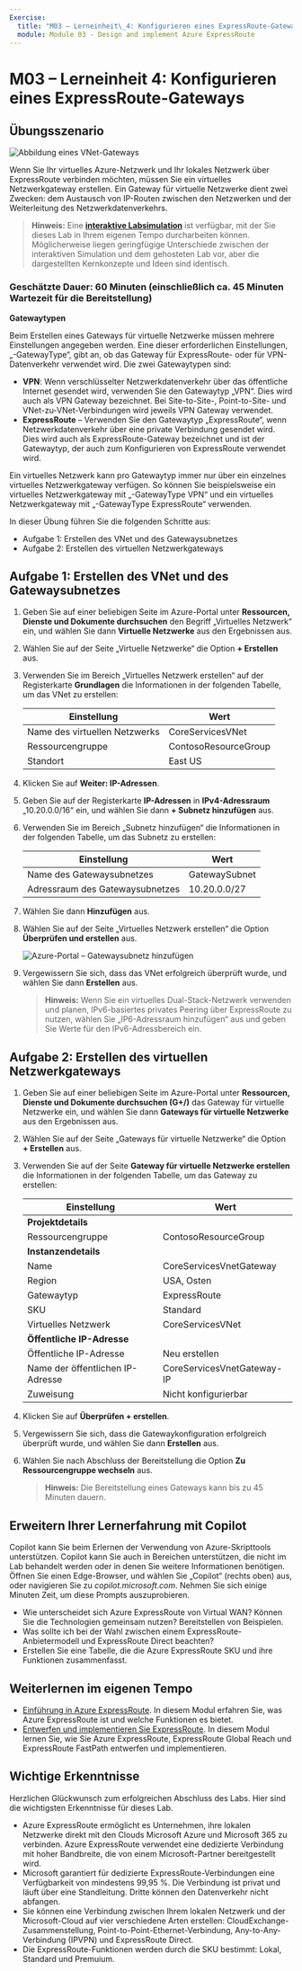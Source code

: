 ```yaml
---
Exercise:
  title: "M03 – Lerneinheit\_4: Konfigurieren eines ExpressRoute-Gateways"
  module: Module 03 - Design and implement Azure ExpressRoute
---
```

# M03 – Lerneinheit 4: Konfigurieren eines ExpressRoute-Gateways

## Übungsszenario

![Abbildung eines VNet-Gateways](../media/4-exercise-configure-expressroute-gateway.png)

Wenn Sie Ihr virtuelles Azure-Netzwerk und Ihr lokales Netzwerk über ExpressRoute verbinden möchten, müssen Sie ein virtuelles Netzwerkgateway erstellen. Ein Gateway für virtuelle Netzwerke dient zwei Zwecken: dem Austausch von IP-Routen zwischen den Netzwerken und der Weiterleitung des Netzwerkdatenverkehrs.

   >**Hinweis:** Eine **[interaktive Labsimulation](https://mslabs.cloudguides.com/guides/AZ-700%20Lab%20Simulation%20-%20Configure%20an%20ExpressRoute%20gateway)** ist verfügbar, mit der Sie dieses Lab in Ihrem eigenen Tempo durcharbeiten können. Möglicherweise liegen geringfügige Unterschiede zwischen der interaktiven Simulation und dem gehosteten Lab vor, aber die dargestellten Kernkonzepte und Ideen sind identisch.

### Geschätzte Dauer: 60 Minuten (einschließlich ca. 45 Minuten Wartezeit für die Bereitstellung)

**Gatewaytypen**

Beim Erstellen eines Gateways für virtuelle Netzwerke müssen mehrere Einstellungen angegeben werden. Eine dieser erforderlichen Einstellungen, „-GatewayType“, gibt an, ob das Gateway für ExpressRoute- oder für VPN-Datenverkehr verwendet wird. Die zwei Gatewaytypen sind:

- **VPN**: Wenn verschlüsselter Netzwerkdatenverkehr über das öffentliche Internet gesendet wird, verwenden Sie den Gatewaytyp „VPN“. Dies wird auch als VPN Gateway bezeichnet. Bei Site-to-Site-, Point-to-Site- und VNet-zu-VNet-Verbindungen wird jeweils VPN Gateway verwendet.
- **ExpressRoute** – Verwenden Sie den Gatewaytyp „ExpressRoute“, wenn Netzwerkdatenverkehr über eine private Verbindung gesendet wird. Dies wird auch als ExpressRoute-Gateway bezeichnet und ist der Gatewaytyp, der auch zum Konfigurieren von ExpressRoute verwendet wird.

Ein virtuelles Netzwerk kann pro Gatewaytyp immer nur über ein einzelnes virtuelles Netzwerkgateway verfügen. So können Sie beispielsweise ein virtuelles Netzwerkgateway mit „-GatewayType VPN“ und ein virtuelles Netzwerkgateway mit „-GatewayType ExpressRoute“ verwenden.

In dieser Übung führen Sie die folgenden Schritte aus:

- Aufgabe 1: Erstellen des VNet und des Gatewaysubnetzes
- Aufgabe 2: Erstellen des virtuellen Netzwerkgateways

## Aufgabe 1: Erstellen des VNet und des Gatewaysubnetzes

1. Geben Sie auf einer beliebigen Seite im Azure-Portal unter **Ressourcen, Dienste und Dokumente durchsuchen** den Begriff „Virtuelles Netzwerk“ ein, und wählen Sie dann **Virtuelle Netzwerke** aus den Ergebnissen aus.

1. Wählen Sie auf der Seite „Virtuelle Netzwerke“ die Option **+ Erstellen** aus.

1. Verwenden Sie im Bereich „Virtuelles Netzwerk erstellen“ auf der Registerkarte **Grundlagen** die Informationen in der folgenden Tabelle, um das VNet zu erstellen:

   | **Einstellung**          | **Wert**                        |
   | -------------------- | -------------------------------- |
   | Name des virtuellen Netzwerks | CoreServicesVNet                 |
   | Ressourcengruppe       | ContosoResourceGroup             |
   | Standort             | East US                          |

1. Klicken Sie auf **Weiter: IP-Adressen**.

1. Geben Sie auf der Registerkarte **IP-Adressen** in **IPv4-Adressraum** „10.20.0.0/16“ ein, und wählen Sie dann **+ Subnetz hinzufügen** aus.

1. Verwenden Sie im Bereich „Subnetz hinzufügen“ die Informationen in der folgenden Tabelle, um das Subnetz zu erstellen:

   | **Einstellung**                  | **Wert**     |
   | ---------------------------- | ------------- |
   | Name des Gatewaysubnetzes          | GatewaySubnet |
   | Adressraum des Gatewaysubnetzes | 10.20.0.0/27  |

1. Wählen Sie dann **Hinzufügen** aus.

1. Wählen Sie auf der Seite „Virtuelles Netzwerk erstellen“ die Option **Überprüfen und erstellen** aus.

   ![Azure-Portal – Gatewaysubnetz hinzufügen](../media/add-gateway-subnet.png)

1. Vergewissern Sie sich, dass das VNet erfolgreich überprüft wurde, und wählen Sie dann **Erstellen** aus.

   >**Hinweis:** Wenn Sie ein virtuelles Dual-Stack-Netzwerk verwenden und planen, IPv6-basiertes privates Peering über ExpressRoute zu nutzen, wählen Sie „IP6-Adressraum hinzufügen“ aus und geben Sie Werte für den IPv6-Adressbereich ein.

## Aufgabe 2: Erstellen des virtuellen Netzwerkgateways

1. Geben Sie auf einer beliebigen Seite im Azure-Portal unter **Ressourcen, Dienste und Dokumente durchsuchen (G+/)** das Gateway für virtuelle Netzwerke ein, und wählen Sie dann **Gateways für virtuelle Netzwerke** aus den Ergebnissen aus.

1. Wählen Sie auf der Seite „Gateways für virtuelle Netzwerke“ die Option **+ Erstellen** aus.

1. Verwenden Sie auf der Seite **Gateway für virtuelle Netzwerke erstellen** die Informationen in der folgenden Tabelle, um das Gateway zu erstellen:

   | **Einstellung**               | **Wert**                  |
   | ------------------------- | -------------------------- |
   | **Projektdetails**       |                            |
   | Ressourcengruppe            | ContosoResourceGroup       |
   | **Instanzendetails**      |                            |
   | Name                      | CoreServicesVnetGateway    |
   | Region                    | USA, Osten                    |
   | Gatewaytyp              | ExpressRoute               |
   | SKU                       | Standard                   |
   | Virtuelles Netzwerk           | CoreServicesVNet           |
   | **Öffentliche IP-Adresse**     |                            |
   | Öffentliche IP-Adresse         | Neu erstellen                 |
   | Name der öffentlichen IP-Adresse    | CoreServicesVnetGateway-IP |
   | Zuweisung                | Nicht konfigurierbar           |

1. Klicken Sie auf **Überprüfen + erstellen**.

1. Vergewissern Sie sich, dass die Gatewaykonfiguration erfolgreich überprüft wurde, und wählen Sie dann **Erstellen** aus.

1. Wählen Sie nach Abschluss der Bereitstellung die Option **Zu Ressourcengruppe wechseln** aus.

   >**Hinweis:** Die Bereitstellung eines Gateways kann bis zu 45 Minuten dauern.


## Erweitern Ihrer Lernerfahrung mit Copilot

Copilot kann Sie beim Erlernen der Verwendung von Azure-Skripttools unterstützen. Copilot kann Sie auch in Bereichen unterstützen, die nicht im Lab behandelt werden oder in denen Sie weitere Informationen benötigen. Öffnen Sie einen Edge-Browser, und wählen Sie „Copilot“ (rechts oben) aus, oder navigieren Sie zu *copilot.microsoft.com*. Nehmen Sie sich einige Minuten Zeit, um diese Prompts auszuprobieren.
+ Wie unterscheidet sich Azure ExpressRoute von Virtual WAN? Können Sie die Technologien gemeinsam nutzen? Bereitstellen von Beispielen.
+ Was sollte ich bei der Wahl zwischen einem ExpressRoute-Anbietermodell und ExpressRoute Direct beachten?
+ Erstellen Sie eine Tabelle, die die Azure ExpressRoute SKU und ihre Funktionen zusammenfasst.

## Weiterlernen im eigenen Tempo

+ [Einführung in Azure ExpressRoute](https://learn.microsoft.com/training/modules/intro-to-azure-expressroute/). In diesem Modul erfahren Sie, was Azure ExpressRoute ist und welche Funktionen es bietet.
+ [Entwerfen und implementieren Sie ExpressRoute](https://learn.microsoft.com/training/modules/design-implement-azure-expressroute/). In diesem Modul lernen Sie, wie Sie Azure ExpressRoute, ExpressRoute Global Reach und ExpressRoute FastPath entwerfen und implementieren.

## Wichtige Erkenntnisse

Herzlichen Glückwunsch zum erfolgreichen Abschluss des Labs. Hier sind die wichtigsten Erkenntnisse für dieses Lab. 
+ Azure ExpressRoute ermöglicht es Unternehmen, ihre lokalen Netzwerke direkt mit den Clouds Microsoft Azure und Microsoft 365 zu verbinden. Azure ExpressRoute verwendet eine dedizierte Verbindung mit hoher Bandbreite, die von einem Microsoft-Partner bereitgestellt wird.
+ Microsoft garantiert für dedizierte ExpressRoute-Verbindungen eine Verfügbarkeit von mindestens 99,95 %. Die Verbindung ist privat und läuft über eine Standleitung. Dritte können den Datenverkehr nicht abfangen.
+ Sie können eine Verbindung zwischen Ihrem lokalen Netzwerk und der Microsoft-Cloud auf vier verschiedene Arten erstellen: CloudExchange-Zusammenstellung, Point-to-Point-Ethernet-Verbindung, Any-to-Any-Verbindung (IPVPN) und ExpressRoute Direct.
+ Die ExpressRoute-Funktionen werden durch die SKU bestimmt: Lokal, Standard und Premuium. 
